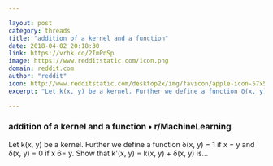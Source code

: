 ```yaml
---

layout: post
category: threads
title: "addition of a kernel and a function"
date: 2018-04-02 20:18:30
link: https://vrhk.co/2ImPnSp
image: https://www.redditstatic.com/icon.png
domain: reddit.com
author: "reddit"
icon: http://www.redditstatic.com/desktop2x/img/favicon/apple-icon-57x57.png
excerpt: "Let k(x, y) be a kernel. Further we define a function δ(x, y) = 1 if x = y and δ(x, y) = 0 if x 6= y. Show that k'(x, y) = k(x, y) + δ(x, y) is..."

---
```


### addition of a kernel and a function • r/MachineLearning

Let k(x, y) be a kernel. Further we define a function δ(x, y) = 1 if x = y and δ(x, y) = 0 if x 6= y. Show that k'(x, y) = k(x, y) + δ(x, y) is...